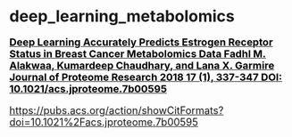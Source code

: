 # deep_learning_metabolomics
__[ <font color='black' size='4'> Deep Learning Accurately Predicts Estrogen Receptor Status in Breast Cancer Metabolomics Data
Fadhl M. Alakwaa, Kumardeep Chaudhary, and Lana X. Garmire Journal of Proteome Research 2018 17 (1), 337-347
DOI: 10.1021/acs.jproteome.7b00595](https://pubs.acs.org/doi/full/10.1021/acs.jproteome.7b00595)__
    
https://pubs.acs.org/action/showCitFormats?doi=10.1021%2Facs.jproteome.7b00595
